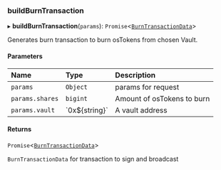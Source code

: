 ### buildBurnTransaction

▸ **buildBurnTransaction**(`params`): `Promise`\<[`BurnTransactionData`](../interfaces/BurnTransactionData.md)\>

Generates burn transaction to burn osTokens from chosen Vault.

#### Parameters

| Name            | Type             | Description                |
| :-------------- | :--------------- | :------------------------- |
| `params`        | `Object`         | params for request         |
| `params.shares` | `bigint`         | Amount of osTokens to burn |
| `params.vault`  | \`0x$\{string}\` | A vault address            |

#### Returns

`Promise`\<[`BurnTransactionData`](../interfaces/BurnTransactionData.md)\>

`BurnTransactionData` for transaction to sign and broadcast